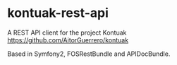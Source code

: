 kontuak-rest-api
================

A REST API client for the project Kontuak
https://github.com/AitorGuerrero/kontuak

Based in Symfony2, FOSRestBundle and APIDocBundle.